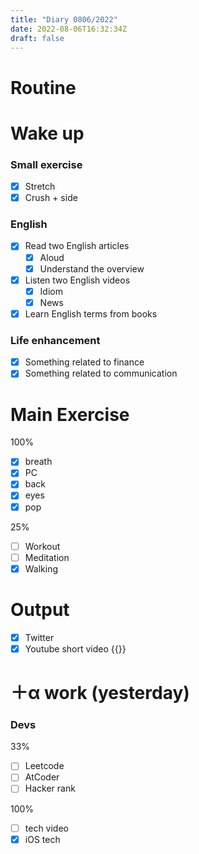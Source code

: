 ```yaml
---
title: "Diary 0806/2022"  
date: 2022-08-06T16:32:34Z
draft: false
---
```

# Routine

# Wake up

### Small exercise

- [x]  Stretch
- [x]  Crush + side

### English

- [x]  Read two English articles
    - [x]  Aloud
    - [x]  Understand the overview
- [x]  Listen two English videos
    - [x]  Idiom
    - [x]  News
- [x]  Learn English terms from books

### Life enhancement

- [x]  Something related to finance
- [x]  Something related to communication

# Main Exercise

100%

- [x]  breath
- [x]  PC
- [x]  back
- [x]  eyes
- [x]  pop

25%

- [ ]  Workout
- [ ]  Meditation
- [x]  Walking

# Output

- [x]  Twitter
- [x]  Youtube short video {{<youtube W1ZxuG0OLzs>}}

# ＋α work (yesterday)

### Devs

33%

- [ ]  Leetcode
- [ ]  AtCoder
- [ ]  Hacker rank

100%

- [ ]  tech video
- [x]  iOS tech